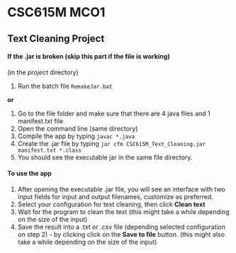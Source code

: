 # CSC615M MCO1
## Text Cleaning Project

#### If the .jar is broken (skip this part if the file is working)
(in the *project* directory)
1. Run the batch file `RemakeJar.bat` 

**or**

1. Go to the file folder and make sure that there are 4 java files and 1 manifest.txt file
2. Open the command line (same directory)
3. Compile the app by typing `javac *.java`
4. Create the .jar file by typing ``jar cfm CSC615M_Text_Cleaning.jar manifest.txt *.class``
5. You should see the executable jar in the same file directory.

#### To use the app
1. After opening the executable .jar file, you will see an interface with two input fields for input and output filenames, customize as preferred.
2. Select your configuration for text cleaning, then click **Clean text**
3. Wait for the program to clean the text (this might take a while depending on the size of the input)
4. Save the result into a .txt or .csv file (depending selected configuration on step 2) - by clicking click on the **Save to file** button. (this might also take a while depending on the size of the input)